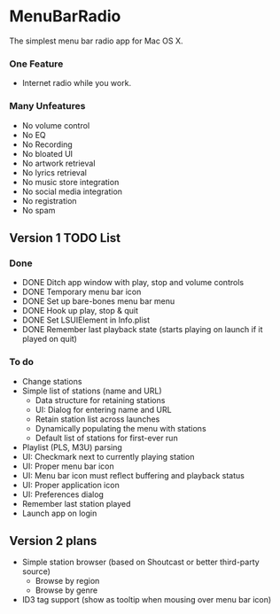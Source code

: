 # MenuBarRadio
The simplest menu bar radio app for Mac OS X.

### One Feature
- Internet radio while you work.

### Many Unfeatures
- No volume control
- No EQ
- No Recording
- No bloated UI
- No artwork retrieval
- No lyrics retrieval
- No music store integration
- No social media integration
- No registration
- No spam

## Version 1 TODO List

### Done
- DONE Ditch app window with play, stop and volume controls
- DONE Temporary menu bar icon
- DONE Set up bare-bones menu bar menu
- DONE Hook up play, stop & quit
- DONE Set LSUIElement in Info.plist
- DONE Remember last playback state (starts playing on launch if it played on quit)

### To do
- Change stations
- Simple list of stations (name and URL)
    - Data structure for retaining stations
    - UI: Dialog for entering name and URL
    - Retain station list across launches
    - Dynamically populating the menu with stations
    - Default list of stations for first-ever run
- Playlist (PLS, M3U) parsing
- UI: Checkmark next to currently playing station
- UI: Proper menu bar icon
- UI: Menu bar icon must reflect buffering and playback status
- UI: Proper application icon
- UI: Preferences dialog
- Remember last station played
- Launch app on login

## Version 2 plans
- Simple station browser (based on Shoutcast or better third-party source)
	- Browse by region
	- Browse by genre
- ID3 tag support (show as tooltip when mousing over menu bar icon)
